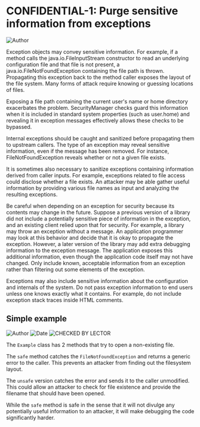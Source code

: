 # CONFIDENTIAL-1: Purge sensitive information from exceptions
![Author](https://img.shields.io/badge/Author-Oracle-blue.svg)


Exception objects may convey sensitive information. For example, if a method calls the java.io.FileInputStream constructor to read an underlying configuration file and that file is not present, a java.io.FileNotFoundException containing the file path is thrown. Propagating this exception back to the method caller exposes the layout of the file system. Many forms of attack require knowing or guessing locations of files.

Exposing a file path containing the current user's name or home directory exacerbates the problem. SecurityManager checks guard this information when it is included in standard system properties (such as user.home) and revealing it in exception messages effectively allows these checks to be bypassed.

Internal exceptions should be caught and sanitized before propagating them to upstream callers. The type of an exception may reveal sensitive information, even if the message has been removed. For instance, FileNotFoundException reveals whether or not a given file exists.

It is sometimes also necessary to sanitize exceptions containing information derived from caller inputs. For example, exceptions related to file access could disclose whether a file exists. An attacker may be able gather useful information by providing various file names as input and analyzing the resulting exceptions.

Be careful when depending on an exception for security because its contents may change in the future. Suppose a previous version of a library did not include a potentially sensitive piece of information in the exception, and an existing client relied upon that for security. For example, a library may throw an exception without a message. An application programmer may look at this behavior and decide that it is okay to propagate the exception. However, a later version of the library may add extra debugging information to the exception message. The application exposes this additional information, even though the application code itself may not have changed. Only include known, acceptable information from an exception rather than filtering out some elements of the exception.

Exceptions may also include sensitive information about the configuration and internals of the system. Do not pass exception information to end users unless one knows exactly what it contains. For example, do not include exception stack traces inside HTML comments.

## Simple example

![Author](https://img.shields.io/badge/Author-Robin.Peiremans-blue.svg)
![Date](https://img.shields.io/badge/Date-20171111-lightgrey.svg)
![CHECKED BY LECTOR](https://img.shields.io/badge/CHECKED_BY_LECTOR-YES-green.svg)


The ```Example``` class has 2 methods that try to open a non-existing file.

The ```safe``` method catches the ```FileNotFoundException``` and returns a generic error to the caller. This prevents an attacker from finding out the filesystem layout.

The ```unsafe``` version catches the error and sends it to the caller unmodified. This could allow an attacker to check for file existence and provide the filename that should have been opened.

While the ```safe``` method is safe in the sense that it will not divulge any potentially useful information to an attacker, it will make debugging the code significantly harder.

